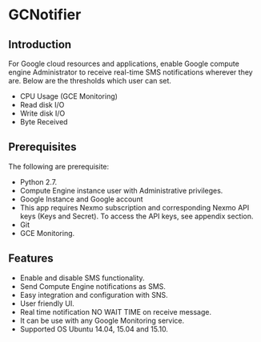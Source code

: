 # GCNotifier
## Introduction
For Google cloud resources and applications, enable Google compute engine Administrator to receive real-time SMS notifications wherever they are.
Below are the thresholds which user can set.
   - CPU Usage (GCE Monitoring)
   - Read disk I/O
   - Write disk I/O
   - Byte Received


## Prerequisites 
The following are prerequisite:
   - Python 2.7.
   - Compute Engine instance user with Administrative privileges.
   - Google Instance and Google account 
   - This app requires Nexmo subscription and corresponding Nexmo API keys (Keys and Secret). To access the API keys, see appendix section.
   - Git 
   - GCE Monitoring.
## Features
   - Enable and disable SMS functionality.
   - Send Compute Engine notifications as SMS.
   - Easy integration and configuration with SNS.
   - User friendly UI.
   - Real time notification NO WAIT TIME on receive message.
   - It can be use with any Google Monitoring  service.
   - Supported OS Ubuntu 14.04, 15.04 and 15.10.


